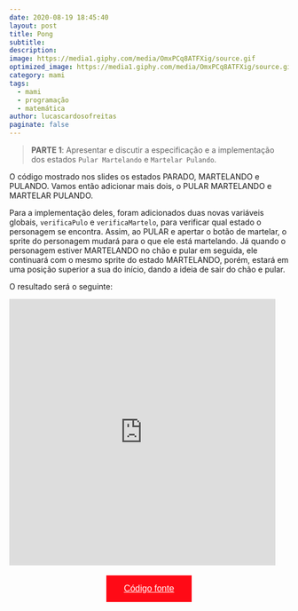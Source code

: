 ```yaml
---
date: 2020-08-19 18:45:40
layout: post
title: Pong
subtitle: 
description: 
image: https://media1.giphy.com/media/OmxPCq8ATFXig/source.gif
optimized_image: https://media1.giphy.com/media/OmxPCq8ATFXig/source.gif
category: mami
tags:
  - mami
  - programação
  - matemática
author: lucascardosofreitas
paginate: false
---
```


>  <strong>PARTE 1</strong>: Apresentar e discutir a especificação e a implementação dos estados `Pular Martelando` e `Martelar Pulando`.

O código mostrado nos slides os estados PARADO, MARTELANDO e PULANDO. Vamos então adicionar mais dois, o PULAR MARTELANDO e MARTELAR PULANDO. 

Para a implementação deles, foram adicionados duas novas variáveis globais, `verificaPulo` e `verificaMartelo`, para verificar qual estado o personagem se encontra. Assim, ao PULAR e apertar o botão de martelar, o sprite do personagem mudará para o que ele está martelando. 
Já quando o personagem estiver MARTELANDO no chão e pular em seguida, ele continuará com o mesmo sprite do estado MARTELANDO, porém, estará em uma posição superior a sua do início, dando a ideia de sair do chão e pular.

O resultado será o seguinte:

<iframe src="https://giphy.com/embed/Mcb7GywtLdz3xMuAS6" width="480" height="480" frameBorder="0" class="giphy-embed" allowFullScreen></iframe><p><a href="https://giphy.com/gifs/mami-smd-mef-Mcb7GywtLdz3xMuAS6"></a></p>

<center>
  <button style="background-color: #ff0a16; border: none; padding: 15px 32px; text-align: center; text-decoration: none; display: inline-block; font-size: 16px; margin: 4px 2px; cursor: pointer;"> 
  <a href="https://drive.google.com/drive/folders/13mm-oTVeCRqRRmDcvVuOro0kBLrzVI2L?usp=sharing" style="color: white;">Código fonte</a>
  </button>
</center>
